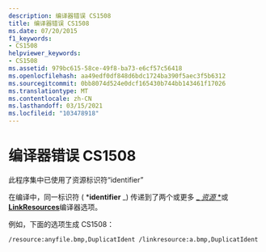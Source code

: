```yaml
---
description: 编译器错误 CS1508
title: 编译器错误 CS1508
ms.date: 07/20/2015
f1_keywords:
- CS1508
helpviewer_keywords:
- CS1508
ms.assetid: 979bc615-58ce-49f8-ba73-e6cf57c56418
ms.openlocfilehash: aa49edf0df848d6bdc1724ba390f5aec3f5b6312
ms.sourcegitcommit: 0bb8074d524e0dcf165430b744bb143461f17026
ms.translationtype: MT
ms.contentlocale: zh-CN
ms.lasthandoff: 03/15/2021
ms.locfileid: "103478918"
---
```

# <a name="compiler-error-cs1508"></a>编译器错误 CS1508

此程序集中已使用了资源标识符“identifier”  
  
 在编译中，同一标识符 ( ***identifier** _) 传递到了两个或更多 [_ *资源* *](../language-reference/compiler-options/resources.md#resources)或 [**LinkResources**](../language-reference/compiler-options/resources.md#linkresources)编译器选项。  
  
 例如，下面的选项生成 CS1508：  
  
```console  
/resource:anyfile.bmp,DuplicatIdent /linkresource:a.bmp,DuplicatIdent  
```
